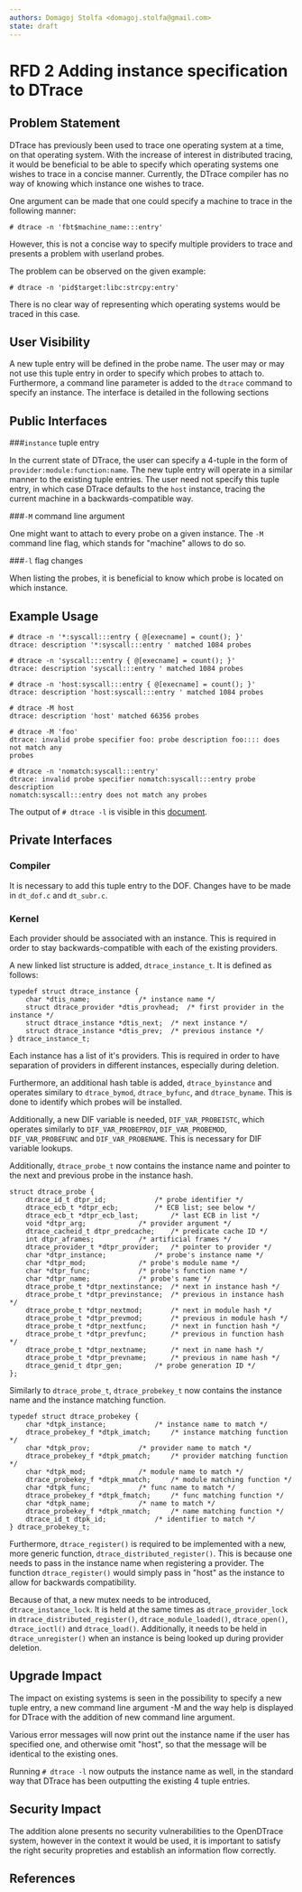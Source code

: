 ```yaml
---
authors: Domagoj Stolfa <domagoj.stolfa@gmail.com>
state: draft
---
```


<!-- 
	This document is subject to the terms of BSD 2 Clause License.
    See LICENSE in this repository for more information.

    Copyright 2017 <domagoj.stolfa@gmail.com>
-->

# RFD 2 Adding instance specification to DTrace

## Problem Statement

DTrace has previously been used to trace one operating system at a time, on that
operating system. With the increase of interest in distributed tracing, it would
be beneficial to be able to specify which operating systems one wishes to trace
in a concise manner. Currently, the DTrace compiler has no way of knowing which
instance one wishes to trace.

One argument can be made that one could specify a machine to trace in the
following manner:

`# dtrace -n 'fbt$machine_name:::entry'`

However, this is not a concise way to specify multiple providers to trace and
presents a problem with userland probes.

The problem can be observed on the given example:

`# dtrace -n 'pid$target:libc:strcpy:entry'`

There is no clear way of representing which operating systems would be traced in
this case.

## User Visibility

A new tuple entry will be defined in the probe name. The user may or may not use
this tuple entry in order to specify which probes to attach to. Furthermore, a
command line parameter is added to the `dtrace` command to specify an instance.
The interface is detailed in the following sections

## Public Interfaces

###`instance` tuple entry

In the current state of DTrace, the user can specify a 4-tuple in the form of
`provider:module:function:name`. The new tuple entry will operate in a similar
manner to the existing tuple entries. The user need not specify this tuple
entry, in which case DTrace defaults to the `host` instance, tracing the current
machine in a backwards-compatible way.

###`-M` command line argument

One might want to attach to every probe on a given instance. The `-M` command
line flag, which stands for "machine" allows to do so.

###`-l` flag changes

When listing the probes, it is beneficial to know which probe is located on
which instance.

## Example Usage

```
# dtrace -n '*:syscall:::entry { @[execname] = count(); }'
dtrace: description '*:syscall:::entry ' matched 1084 probes
```

```
# dtrace -n 'syscall:::entry { @[execname] = count(); }'
dtrace: description 'syscall:::entry ' matched 1084 probes
```

```
# dtrace -n 'host:syscall:::entry { @[execname] = count(); }'
dtrace: description 'host:syscall:::entry ' matched 1084 probes
```

```
# dtrace -M host
dtrace: description 'host' matched 66356 probes
```

```
# dtrace -M 'foo'
dtrace: invalid probe specifier foo: probe description foo:::: does not match any
probes
```

```
# dtrace -n 'nomatch:syscall:::entry'
dtrace: invalid probe specifier nomatch:syscall:::entry probe description
nomatch:syscall:::entry does not match any probes
```

The output of `# dtrace -l` is visible in this [document](rfd-0002-example-list.txt).

## Private Interfaces

### Compiler

It is necessary to add this tuple entry to the DOF. Changes have to be made in
`dt_dof.c` and `dt_subr.c`. 

### Kernel

Each provider should be associated with an instance. This is required in order
to stay backwards-compatible with each of the existing providers.

A new linked list structure is added, `dtrace_instance_t`. It is defined as
follows:

```
typedef struct dtrace_instance {
	char *dtis_name;			/* instance name */
	struct dtrace_provider *dtis_provhead;	/* first provider in the instance */
	struct dtrace_instance *dtis_next;	/* next instance */
	struct dtrace_instance *dtis_prev;	/* previous instance */
} dtrace_instance_t;
```

Each instance has a list of it's providers. This is required in order to have
separation of providers in different instances, especially during deletion.

Furthermore, an additional hash table is added, `dtrace_byinstance` and operates
similary to `dtrace_bymod`, `dtrace_byfunc`, and `dtrace_byname`. This is done
to identify which probes will be installed.

Additionally, a new DIF variable is needed, `DIF_VAR_PROBEISTC`, which operates
similarly to `DIF_VAR_PROBEPROV`, `DIF_VAR_PROBEMOD`, `DIF_VAR_PROBEFUNC` and
`DIF_VAR_PROBENAME`. This is necessary for DIF variable lookups.

Additionally, `dtrace_probe_t` now contains the instance name and pointer to the
next and previous probe in the instance hash.

```
struct dtrace_probe {
	dtrace_id_t dtpr_id;			/* probe identifier */
	dtrace_ecb_t *dtpr_ecb;			/* ECB list; see below */
	dtrace_ecb_t *dtpr_ecb_last;		/* last ECB in list */
	void *dtpr_arg;				/* provider argument */
	dtrace_cacheid_t dtpr_predcache;	/* predicate cache ID */
	int dtpr_aframes;			/* artificial frames */
	dtrace_provider_t *dtpr_provider;	/* pointer to provider */
	char *dtpr_instance;			/* probe's instance name */
	char *dtpr_mod;				/* probe's module name */
	char *dtpr_func;			/* probe's function name */
	char *dtpr_name;			/* probe's name */
	dtrace_probe_t *dtpr_nextinstance;	/* next in instance hash */
	dtrace_probe_t *dtpr_previnstance;	/* previous in instance hash */
	dtrace_probe_t *dtpr_nextmod;		/* next in module hash */
	dtrace_probe_t *dtpr_prevmod;		/* previous in module hash */
	dtrace_probe_t *dtpr_nextfunc;		/* next in function hash */
	dtrace_probe_t *dtpr_prevfunc;		/* previous in function hash */
	dtrace_probe_t *dtpr_nextname;		/* next in name hash */
	dtrace_probe_t *dtpr_prevname;		/* previous in name hash */
	dtrace_genid_t dtpr_gen;		/* probe generation ID */
};
```

Similarly to `dtrace_probe_t`, `dtrace_probekey_t` now contains the instance
name and the instance matching function.

```
typedef struct dtrace_probekey {
	char *dtpk_instance;			/* instance name to match */
	dtrace_probekey_f *dtpk_imatch;		/* instance matching function */
	char *dtpk_prov;			/* provider name to match */
	dtrace_probekey_f *dtpk_pmatch;		/* provider matching function */
	char *dtpk_mod;				/* module name to match */
	dtrace_probekey_f *dtpk_mmatch;		/* module matching function */
	char *dtpk_func;			/* func name to match */
	dtrace_probekey_f *dtpk_fmatch;		/* func matching function */
	char *dtpk_name;			/* name to match */
	dtrace_probekey_f *dtpk_nmatch;		/* name matching function */
	dtrace_id_t dtpk_id;			/* identifier to match */
} dtrace_probekey_t;
```

Furthermore, `dtrace_register()` is required to be implemented with a new, more
generic function, `dtrace_distributed_register()`. This is because one needs to
pass in the instance name when registering a provider. The function
`dtrace_register()` would simply pass in "host" as the instance to allow for
backwards compatibility.

Because of that, a new mutex needs to be introduced, `dtrace_instance_lock`. It
is held at the same times as `dtrace_provider_lock` in
`dtrace_distributed_register()`, `dtrace_module_loaded()`, `dtrace_open()`,
`dtrace_ioctl()` and `dtrace_load()`. Additionally, it needs to be held in `dtrace_unregister()`
when an instance is being looked up during provider deletion.

## Upgrade Impact

The impact on existing systems is seen in the possibility to specify a new tuple
entry, a new command line argument -M and the way help is displayed for DTrace
with the addition of new command line argument.

Various error messages will now print out the instance name if the user has
specified one, and otherwise omit "host", so that the message will be identical
to the existing ones.

Running `# dtrace -l` now outputs the instance name as well, in the standard way
that DTrace has been outputting the existing 4 tuple entries.

## Security Impact

The addition alone presents no security vulnerabilities to the OpenDTrace
system, however in the context it would be used, it is important to satisfy the
right security propreties and establish an information flow correctly. 

## References

